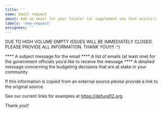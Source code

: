 ```yaml
---
title: ''
name: Email request
about: Add an email for your locale! (or supplement one that exists!)
labels: 'new-request'
assignees: ''
---
```


DUE TO HIGH VOLUME EMPTY ISSUES WILL BE IMMEDIATELY CLOSED. PLEASE PROVIDE ALL INFORMATION. THANK YOU!!!! :^)

**** A subject message for the email
**** A list of emails (at least one) for the government officials you’d like to receive the message
**** A detailed message concerning the budgeting decisions that are at stake in your community 

If this information is copied from an external source *please* provide a link to the original source.

See our current links for examples at https://defund12.org.

Thank you!!
